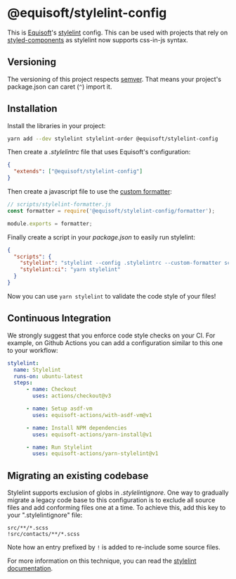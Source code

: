# @equisoft/stylelint-config

This is [Equisoft](https://equisoft.com)'s [stylelint](https://stylelint.io) config. This can be used with projects that rely on [styled-components](https://www.styled-components.com) as stylelint now supports css-in-js syntax.

## Versioning

The versioning of this project respects [semver](https://semver.org/). That means your project's package.json can caret (`^`) import it.

## Installation

Install the libraries in your project:

```bash
yarn add --dev stylelint stylelint-order @equisoft/stylelint-config
```

Then create a _.stylelintrc_ file that uses Equisoft's configuration:

```json
{
  "extends": ["@equisoft/stylelint-config"]
}
```

Then create a javascript file to use the [custom formatter](./formatter.js):

```javascript
// scripts/stylelint-formatter.js
const formatter = require('@equisoft/stylelint-config/formatter');

module.exports = formatter;
```

Finally create a script in your _package.json_ to easily run stylelint:

```json
{
  "scripts": {
    "stylelint": "stylelint --config .stylelintrc --custom-formatter scripts/stylelint-formatter.js 'src/**/*.{css,scss,js,jsx,ts,tsx}'",
    "stylelint:ci": "yarn stylelint"
  }
}
```

Now you can use `yarn stylelint` to validate the code style of your files!

## Continuous Integration
We strongly suggest that you enforce code style checks on your CI. For example, on Github Actions you can add a configuration similar to this one to your workflow:

```yaml
stylelint:
  name: Stylelint
  runs-on: ubuntu-latest
  steps:
      - name: Checkout
        uses: actions/checkout@v3

      - name: Setup asdf-vm
        uses: equisoft-actions/with-asdf-vm@v1

      - name: Install NPM dependencies
        uses: equisoft-actions/yarn-install@v1

      - name: Run Stylelint
        uses: equisoft-actions/yarn-stylelint@v1
```

## Migrating an existing codebase

Stylelint supports exclusion of globs in _.stylelintignore_. One way to gradually migrate a legacy code base to this configuration is to exclude all source files and add conforming files one at a time. To achieve this, add this key to your ".stylelintignore" file:

```
src/**/*.scss
!src/contacts/**/*.scss
```

Note how an entry prefixed by `!` is added to re-include some source files.

For more information on this technique, you can read the [stylelint documentation](https://stylelint.io/user-guide/ignore-code#files-entirely).
